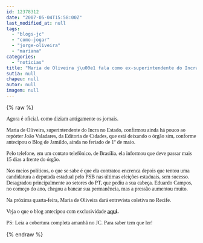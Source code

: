 ```yaml
---
id: 12378312
date: "2007-05-04T15:58:00Z"
last_modified_at: null
tags:
  - "blogs-jc"
  - "como-jogar"
  - "jorge-oliveira"
  - "mariana"
categories:
  - "noticias"
title: "Maria de Oliveira j\u00e1 fala como ex-superintendente do Incra local, como antecipou o Blog de Jamildo"
sutia: null
chapeu: null
autor: null
imagem: null
---
```

{% raw %}
<p><P><FONT face=Verdana>Agora é oficial, como diziam antigamente os jornais.</FONT></P></p>
<p><P><FONT face=Verdana>Maria de Oliveira, superintendente do Incra no Estado, confirmou ainda há pouco ao repórter João Valadares, da Editoria de Cidades, que está deixando o órgão sim, conforme antecipou o Blog de Jamildo, ainda no feriado de 1º de maio.</FONT></P></p>
<p><P><FONT face=Verdana>Pelo telefone, em um contato telefônico, de Brasília, ela informou que deve passar mais 15 dias a frente do órgão.</FONT></P></p>
<p><P><FONT face=Verdana>Nos meios políticos, o que se sabe é que ela contratou encrenca depois que tentou uma candidatura a deputada estadual pelo PSB nas últimas eleições estaduais, sem sucesso. Desagradou principalmente ao setores do PT, que pediu a sua cabeça. Eduardo Campos, no começo do ano, chegou a bancar sua permanência, mas a pressão aumentou muito.</FONT></P></p>
<p><P><FONT face=Verdana>Na próxima quarta-feira, Maria de Oliveira dará entrevista coletiva no Recife.</FONT></P></p>
<p><P><FONT face=Verdana>Veja&nbsp;o que o blog antecipou com exclusividade<STRONG> <A href=\"https://jc3.uol.com.br/blogs/blogdejamildo/2007/05/01/index.php#7367\">aqu</A>i.</STRONG></FONT></P></p>
<p><P><FONT face=Verdana>PS: Leia a cobertura completa amanhã no JC. Para saber tem que ler!</FONT></P> </p>
{% endraw %}